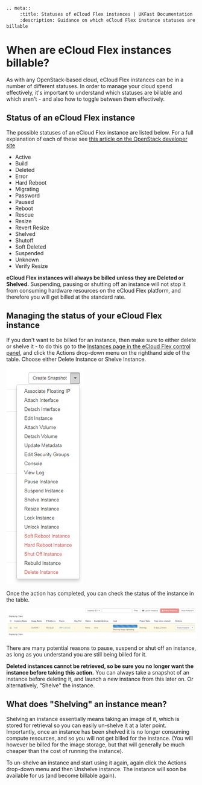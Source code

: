```eval_rst
.. meta::
     :title: Statuses of eCloud Flex instances | UKFast Documentation
     :description: Guidance on which eCloud Flex instance statuses are billable
```

# When are eCloud Flex instances billable?

As with any OpenStack-based cloud, eCloud Flex instances can be in a number of different statuses.  In order to manage your cloud spend effectively, it's important to understand which statuses are billable and which aren't - and also how to toggle between them effectively.

## Status of an eCloud Flex instance

The possible statuses of an eCloud Flex instance are listed below.  For a full explanation of each of these see [this article on the OpenStack developer site](https://developer.openstack.org/api-guide/compute/server_concepts.html)

* Active
* Build
* Deleted
* Error
* Hard Reboot
* Migrating
* Password
* Paused
* Reboot
* Rescue
* Resize
* Revert Resize
* Shelved
* Shutoff
* Soft Deleted
* Suspended
* Unknown
* Verify Resize

**eCloud Flex instances will always be billed unless they are Deleted or Shelved.**  Suspending, pausing or shutting off an instance will not stop it from consuming hardware resources on the eCloud Flex platform, and therefore you will get billed at the standard rate.

## Managing the status of your eCloud Flex instance

If you don't want to be billed for an instance, then make sure to either delete or shelve it - to do this go to the [Instances page in the eCloud Flex control panel](https://api.openstack.ecloud.co.uk/project/instances/), and click the Actions drop-down menu on the righthand side of the table.  Choose either Delete Instance or Shelve Instance.

![flexshutdownmenu](files/flexshutdownmenu.PNG)

Once the action has completed, you can check the status of the instance in the table.

![shelveimage](files/shelveimage.PNG)

There are many potential reasons to pause, suspend or shut off an instance, as long as you understand you are still being billed for it.

**Deleted instances cannot be retrieved, so be sure you no longer want the instance before taking this action.**  You can always take a snapshot of an instance before deleting it, and launch a new instance from this later on.  Or alternatively, "Shelve" the instance.

## What does "Shelving" an instance mean?

Shelving an instance essentially means taking an image of it, which is stored for retrieval so you can easily un-shelve it at a later point.  Importantly, once an instance has been shelved it is no longer consuming compute resources, and so you will not get billed for the instance.  (You will however be billed for the image storage, but that will generally be much cheaper than the cost of running the instance).

To un-shelve an instance and start using it again, again click the Actions drop-down menu and then Unshelve instance.  The instance will soon be available for us (and become billable again).
